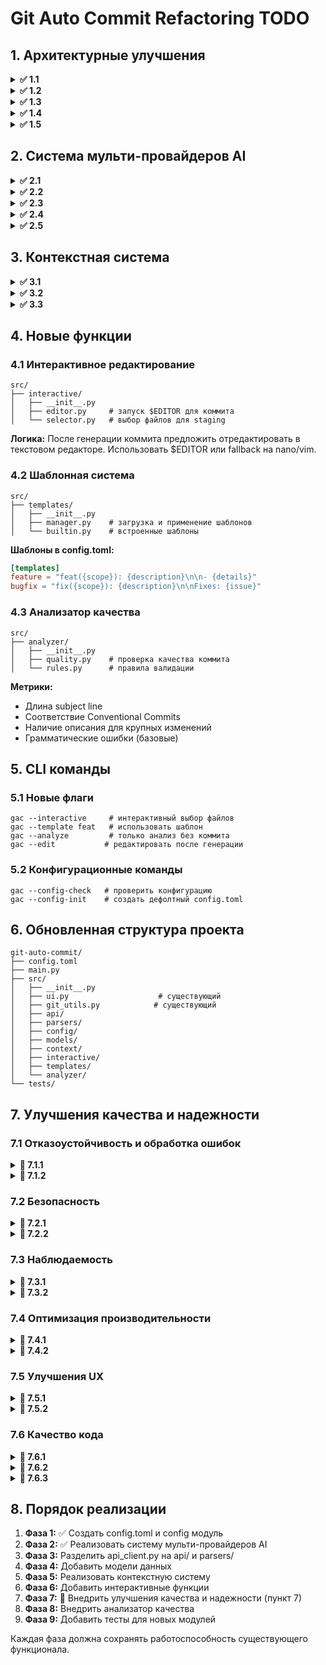 # Git Auto Commit Refactoring TODO

## 1. Архитектурные улучшения
<details>
<summary><strong>✅ 1.1</strong></summary>

### Разделение API модуля

* Создан `src/api/client.py`
* Создан `src/api/openrouter.py`
* Перенесена HTTP логика

</details>

<details>
<summary><strong>✅ 1.2</strong></summary>

**Логика:** Отделить логику парсинга от API клиентов. `commit_parser.py` отвечает за обработку ответов ИИ, `diff_parser.py` - за анализ и подготовку диффов.

</details>

<details>
<summary><strong>✅ 1.3</strong></summary>

### Единый конфигурационный файл

```
config.toml  # в корне проекта
```

**Структура:**

```toml
[ai]
model = "anthropic/claude-3.5-sonnet"
temperature = 0.4
max_tokens = 250
timeout = 45

[format]
max_subject_length = 50
require_body_for_features = true
enforce_conventional = true
allowed_types = ["feat", "fix", "docs", "style", "refactor", "test", "chore"]

[context]
wip_keywords = ["TODO", "FIXME", "WIP"]
auto_detect = true

[context.presets]
wip = "Work in progress - saving current state"
checkpoint = "Partial implementation checkpoint"
breaking = "Contains breaking changes"
hotfix = "Urgent production fix"
experimental = "Experimental feature implementation"
```

</details>

<details>
<summary><strong>✅ 1.4</strong></summary>

### Конфигурационный модуль

```
src/
├── config/
│   ├── __init__.py
│   ├── loader.py     # TOML загрузка с fallback на defaults
│   └── models.py     # dataclass конфиги с валидацией
```

**Логика:** `loader.py` ищет config.toml в текущей директории, затем в домашней, затем использует defaults. `models.py` содержит typehinted конфиги с валидацией значений.

</details>

<details>
<summary><strong>✅ 1.5</strong></summary>

### Модели данных
```
src/
├── models/
│   ├── __init__.py
│   ├── commit.py     # CommitMessage, CommitStats
│   └── context.py    # ContextHint, ContextPreset
```

**Логика:** Вся типобезопасность в одном месте. `commit.py` содержит структуры для коммитов, `context.py` - для контекстных подсказок.

</details>

## 2. Система мульти-провайдеров AI

<details>
<summary><strong>✅ 2.1</strong></summary>

```tree
src/
├── api/
│   ├── providers/
│   │   ├── base.py       # BaseAIProvider абстрактный класс
│   │   ├── openrouter.py # Адаптирован к BaseAIProvider
│   │   ├── openai.py     # Новый OpenAI провайдер
│   │   ├── anthropic.py  # Новый Anthropic провайдер
│   │   └── local.py      # Для Ollama/локальных моделей
│   ├── factory.py        # ProviderFactory для создания провайдеров
│   └── manager.py        # AIProviderManager
```

**`BaseAIProvider` интерфейс:**
```python
class BaseAIProvider(ABC):
    @abstractmethod
    def generate_commit_message(self, user_content: str, system_prompt: str) -> str:
        ...

    @abstractmethod
    def test_connectivity(self) -> bool:
        ...

    @abstractmethod
    def get_model_info(self) -> ModelInfo:
        ...

    @abstractmethod
    def get_required_env_vars(self) -> List[str]:
        ...
```

</details>
<details>
<summary><strong>✅ 2.2</strong></summary>

**Структура `config.toml`:**
```toml
[ai]
base_provider = "openrouter"
context_switching = true

[ai.providers.openrouter]
model = "deepseek/deepseek-chat-v3.1:free"
api_url = "https://openrouter.ai/api/v1"
env_key = "OPENROUTER_API_KEY"

[ai.providers.openai] 
model = "gpt-4o-mini"
api_url = "https://api.openai.com/v1"
env_key = "OPENAI_API_KEY"

[ai.providers.anthropic]
model = "claude-3-5-sonnet-20240620"
api_url = "https://api.anthropic.com/v1"
env_key = "ANTHROPIC_API_KEY"

[ai.context_rules]
large_changes = { provider = "openai", threshold_lines = 500 }
documentation = { provider = "openrouter", file_patterns = ["*.md", "*.rst"] }
tests = { provider = "anthropic", file_patterns = ["test_*.py", "*_test.py"] }
```

</details>
<details>
<summary><strong>✅ 2.3</strong></summary>

**`ProviderFactory` в `src/api/factory.py`:**
```python
class ProviderFactory:
    @staticmethod
    def create_provider(provider_name: str, config: dict) -> BaseAIProvider:
        ...
    
    @staticmethod
    def get_available_providers() -> List[str]:
        ...
```

**`AIProviderManager` в `src/api/manager.py`:**
```python
class AIProviderManager:
    def __init__(self, config: Config):
        ...

    def get_provider_for_context(self, diff: str) -> BaseAIProvider:
        ...

    def get_base_provider(self) -> BaseAIProvider:
        ...

    def test_all_providers() -> Dict[str, bool]:
        ...
```

</details>

<details>
<summary><strong>✅ 2.4</strong></summary>

**Новые аргументы:**
```bash
gac --provider openai           # Принудительный выбор провайдера
gac --list-providers           # Показать доступные провайдеры
gac --test-providers           # Проверить подключение всех провайдеров
gac --provider-info openai     # Информация о провайдере
```

**Переменные окружения:**
```bash
# В .env или системных переменных
OPENROUTER_API_KEY=sk-or-...
OPENAI_API_KEY=sk-...
ANTHROPIC_API_KEY=sk-ant-...
```

</details>

<details>
<summary><strong>✅ 2.5</strong></summary>

**Конфигурация промптов в `config.toml`:**
```toml
[ai.prompts]
default = """Your task is to generate..."""
openrouter = """Enhanced prompt for OpenRouter models..."""
openai = """GPT-optimized prompt with specific formatting..."""
anthropic = """Claude-style conversational prompt..."""
```

**Логика загрузки:**
1. Ищет промпт для конкретного провайдера.
2. Fallback на `default` промпт.
3. Fallback на `DEFAULT_SYSTEM_PROMPT` в коде.

</details>

## 3. Контекстная система

<details>
<summary><strong>✅ 3.1</strong></summary>

### 3.1 Детектор контекста
```
src/
├── context/
│   ├── __init__.py
│   ├── detector.py   # автоопределение по diff
│   ├── manager.py    # управление контекстами
│   └── hints.py      # генерация подсказок для ИИ
```

**Логика детектора:**
- Сканирует diff на ключевые слова (TODO, FIXME, test, package.json)
- Анализирует соотношение добавленного/удаленного кода
- Проверяет типы файлов (конфиги, тесты, документация)

</details>

<details>
<summary><strong>✅ 3.2</strong></summary>

### 3.2 CLI интеграция
```
# Новые аргументы в main.py
-c, --context     # предустановленный контекст
-h, --hint        # кастомная подсказка
--auto-context    # автоопределение контекста
```

**Приоритет:** custom hint > explicit context > auto-detected context > none

</details>

<details>
<summary><strong>✅ 3.3</strong></summary>

### 3.3 Менеджер контекста
**Функции:**
- Загружает пресеты из config.toml
- Объединяет автоопределенный и явно указанный контекст
- Генерирует финальную подсказку для ИИ
- Сохраняет историю использованных контекстов

</details>

## 4. Новые функции

### 4.1 Интерактивное редактирование
```
src/
├── interactive/
│   ├── __init__.py
│   ├── editor.py     # запуск $EDITOR для коммита
│   └── selector.py   # выбор файлов для staging
```

**Логика:** После генерации коммита предложить отредактировать в текстовом редакторе. Использовать $EDITOR или fallback на nano/vim.

### 4.2 Шаблонная система
```
src/
├── templates/
│   ├── __init__.py
│   ├── manager.py    # загрузка и применение шаблонов
│   └── builtin.py    # встроенные шаблоны
```

**Шаблоны в config.toml:**
```toml
[templates]
feature = "feat({scope}): {description}\n\n- {details}"
bugfix = "fix({scope}): {description}\n\nFixes: {issue}"
```

### 4.3 Анализатор качества
```
src/
├── analyzer/
│   ├── __init__.py
│   ├── quality.py    # проверка качества коммита
│   └── rules.py      # правила валидации
```

**Метрики:**
- Длина subject line
- Соответствие Conventional Commits
- Наличие описания для крупных изменений
- Грамматические ошибки (базовые)

## 5. CLI команды

### 5.1 Новые флаги
```
gac --interactive     # интерактивный выбор файлов
gac --template feat   # использовать шаблон
gac --analyze         # только анализ без коммита  
gac --edit           # редактировать после генерации
```

### 5.2 Конфигурационные команды
```
gac --config-check   # проверить конфигурацию
gac --config-init    # создать дефолтный config.toml
```

## 6. Обновленная структура проекта

```
git-auto-commit/
├── config.toml
├── main.py
├── src/
│   ├── __init__.py
│   ├── ui.py                    # существующий
│   ├── git_utils.py            # существующий
│   ├── api/
│   ├── parsers/
│   ├── config/
│   ├── models/
│   ├── context/
│   ├── interactive/
│   ├── templates/
│   └── analyzer/
└── tests/
```

## 7. Улучшения качества и надежности

### 7.1 Отказоустойчивость и обработка ошибок
<details>
<summary><strong>🔄 7.1.1</strong></summary>

**API Retry с экспоненциальной задержкой:**
```python
# src/api/client.py
class HTTPClientWithRetry:
    def __init__(self, max_retries=3, backoff_factor=2):
        self.max_retries = max_retries
        self.backoff_factor = backoff_factor
    
    async def request_with_retry(self, method, url, **kwargs):
        # Реализация exponential backoff для всех API вызовов
```

**Circuit Breaker Pattern:**
```python
# src/api/circuit_breaker.py
class CircuitBreaker:
    def __init__(self, failure_threshold=5, recovery_timeout=60):
        # Предотвращение каскадных сбоев при проблемах с API
```

</details>

<details>
<summary><strong>🔄 7.1.2</strong></summary>

**Улучшенные сообщения об ошибках:**
```python
# src/errors/user_messages.py
ERROR_MESSAGES = {
    "missing_api_key": "API key for {provider} not found. Set {env_var} environment variable.",
    "network_error": "Network connection failed. Check your internet connection and try again.",
    "invalid_config": "Configuration error in {file}: {details}",
}
```

</details>

### 7.2 Безопасность
<details>
<summary><strong>🔄 7.2.1</strong></summary>

**Валидация API ключей:**
```python
# src/security/validation.py
class APIKeyValidator:
    @staticmethod
    def validate_key_format(key: str, provider: str) -> bool:
        # Проверка формата ключей перед использованием
    
    @staticmethod 
    def test_key_validity(provider: BaseAIProvider) -> bool:
        # Проверка действительности ключа через test API call
```

</details>

<details>
<summary><strong>🔄 7.2.2</strong></summary>

**Security scanning integration:**
```bash
# В CI/CD pipeline или pre-commit hooks
pip-audit --desc --output json
safety check --json
```

**Конфигурация в pyproject.toml:**
```toml
[tool.safety]
ignore = []  # Игнорируемые уязвимости с обоснованием
```

</details>

### 7.3 Наблюдаемость
<details>
<summary><strong>🔄 7.3.1</strong></summary>

**Структурированное логирование:**
```python
# src/logging/structured.py
import logging
import json
from datetime import datetime

class StructuredFormatter(logging.Formatter):
    def format(self, record):
        return json.dumps({
            "timestamp": datetime.utcnow().isoformat(),
            "level": record.levelname,
            "message": record.getMessage(),
            "module": record.name,
            "provider": getattr(record, 'provider', None),
            "commit_hash": getattr(record, 'commit_hash', None)
        })
```

</details>

<details>
<summary><strong>🔄 7.3.2</strong></summary>

**Audit logging:**
```python
# src/logging/audit.py
class AuditLogger:
    def log_commit_generation(self, provider: str, success: bool, duration: float):
        # Журнал успешных/неудачных генераций коммитов
    
    def log_config_change(self, section: str, old_value: Any, new_value: Any):
        # Аудит изменений конфигурации
```

</details>

### 7.4 Оптимизация производительности
<details>
<summary><strong>🔄 7.4.1</strong></summary>

**Оптимизация больших diff:**
```python
# src/parsers/optimized_diff_parser.py
class OptimizedDiffParser:
    def __init__(self, max_lines_threshold=1000):
        self.max_lines_threshold = max_lines_threshold
    
    def parse_large_diff(self, diff: str) -> SmartDiff:
        # Chunking и selective parsing для больших изменений
        # Приоритизация важных частей diff
```

</details>

<details>
<summary><strong>🔄 7.4.2</strong></summary>

**Кэширование API ответов:**
```python
# src/cache/response_cache.py
class CommitMessageCache:
    def __init__(self, cache_dir: Path, ttl_hours=24):
        # Кэш для идентичных diff с TTL
    
    def get_cached_response(self, diff_hash: str) -> Optional[CommitMessage]:
        # Возврат кэшированного ответа для идентичных diff
```

**Конфигурация кэширования:**
```toml
[cache]
enabled = true
ttl_hours = 24
max_entries = 1000
cache_identical_diffs = true
```

</details>

### 7.5 Улучшения UX
<details>
<summary><strong>🔄 7.5.1</strong></summary>

**Консистентные прогресс индикаторы:**
```python
# src/ui/progress.py
class ProgressManager:
    def __init__(self):
        self.spinner = Halo()
    
    @contextmanager
    def api_request(self, provider: str):
        self.spinner.start(f"Generating commit with {provider}...")
        try:
            yield
            self.spinner.succeed(f"Generated with {provider}")
        except Exception as e:
            self.spinner.fail(f"Failed: {str(e)}")
```

</details>

<details>
<summary><strong>🔄 7.5.2</strong></summary>

**Расширенные help сообщения:**
```python
# main.py
def create_parser():
    parser = argparse.ArgumentParser(
        description="AI-powered git commit message generator",
        epilog="""
Examples:
  gac                           # Auto-generate commit for staged changes
  gac --provider openai         # Use specific AI provider
  gac --hint "fixing memory leak" # Provide context hint
  gac --interactive            # Choose files interactively
        """,
        formatter_class=argparse.RawDescriptionHelpFormatter
    )
```

</details>

### 7.6 Качество кода
<details>
<summary><strong>🔄 7.6.1</strong></summary>

**Улучшенные type hints:**
```python
# Везде в кодовой базе
from typing import Protocol, TypeVar, Generic, Literal, TypedDict

class AIProviderProtocol(Protocol):
    def generate_commit_message(self, content: str, prompt: str) -> str: ...

T = TypeVar('T', bound=BaseAIProvider)
```

</details>

<details>
<summary><strong>🔄 7.6.2</strong></summary>

**Comprehensive docstrings:**
```python
def generate_commit_message(
    self, 
    user_content: str, 
    system_prompt: str
) -> str:
    """Generate commit message using AI provider.
    
    Args:
        user_content: Git diff and context information
        system_prompt: Instructions for AI model
        
    Returns:
        Generated commit message text
        
    Raises:
        APIError: When API request fails
        ValidationError: When response format is invalid
        
    Example:
        >>> provider.generate_commit_message("feat: add new feature", "...")
        "feat(ui): add login button\\n\\n- Add styled login button..."
    """
```

</details>

<details>
<summary><strong>🔄 7.6.3</strong></summary>

**Расширенное тестирование:**
```python
# tests/integration/
class TestFullWorkflow:
    def test_end_to_end_commit_generation(self):
        # Полный тест от CLI до commit creation
        
    def test_provider_failover(self):
        # Тест переключения между провайдерами при ошибках
        
    def test_large_repository_performance(self):
        # Тест производительности на больших репозиториях
```

**Coverage targets:**
```toml
[tool.coverage.run]
source = ["src"]
omit = ["*/tests/*", "*/test_*"]

[tool.coverage.report]
fail_under = 85
show_missing = true
```

</details>

## 8. Порядок реализации

1. **Фаза 1:** ✅ Создать config.toml и config модуль
2. **Фаза 2:** ✅ Реализовать систему мульти-провайдеров AI
3. **Фаза 3:** Разделить api_client.py на api/ и parsers/
4. **Фаза 4:** Добавить модели данных
5. **Фаза 5:** Реализовать контекстную систему
6. **Фаза 6:** Добавить интерактивные функции
7. **Фаза 7:** 🔄 Внедрить улучшения качества и надежности (пункт 7)
8. **Фаза 8:** Внедрить анализатор качества
9. **Фаза 9:** Добавить тесты для новых модулей

Каждая фаза должна сохранять работоспособность существующего функционала.